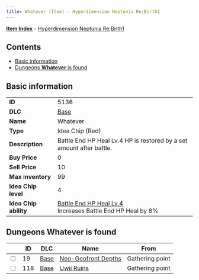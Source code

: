 ```yaml
---
title: Whatever (Item) - Hyperdimension Neptunia Re;Birth1
---
```


[**Item Index**](/neptunia/rb1/item/index.html) - [Hyperdimension Neptunia Re;Birth1](/neptunia/rb1)

## Contents

- [Basic information](#basic-information)
- [Dungeons **Whatever** is found](#dungeons-whatever-is-found)
## Basic information

|   |   |
| -- | -- |
| **ID** | 5136 |
| **DLC** | [Base](/neptunia/rb1/dlc/1-base.html) |
| **Name** | Whatever |
| **Type** | Idea Chip (Red) |
| **Description** | Battle End HP Heal Lv.4 HP is restored by a set amount after battle. |
| **Buy Price** | 0 |
| **Sell Price** | 10 |
| **Max inventory** | 99 |
| **Idea Chip level** | 4 |
| **Idea Chip ability** | [Battle End HP Heal Lv.4](/neptunia/rb1/avatar/1-9635-battle-end-hp-heal-lv-4.html)<br />Increases Battle End HP Heal by 8% |


## Dungeons **Whatever** is found

|    | ID | DLC | Name | From |
| -- | -- | --- | ---- | ---- |
| <input type="checkbox" id="rb1-dungeon-1-19" class="trackbox" /> | 19 | [Base](/neptunia/rb1/dlc/1-base.html) | [Neo-Geofront Depths](/neptunia/rb1/dungeon/1-19-neo-geofront-depths.html) | Gathering point |
| <input type="checkbox" id="rb1-dungeon-1-118" class="trackbox" /> | 118 | [Base](/neptunia/rb1/dlc/1-base.html) | [Uwii Ruins](/neptunia/rb1/dungeon/1-118-uwii-ruins.html) | Gathering point |
